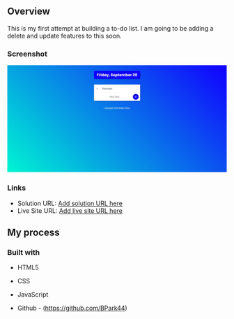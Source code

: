 ## Overview

This is my first attempt at building a to-do list. I am going to be adding a delete and update features to this soon.

### Screenshot

![](Images/screenshot.jpg)


### Links

- Solution URL: [Add solution URL here](https://your-solution-url.com)
- Live Site URL: [Add live site URL here](https://your-live-site-url.com)

## My process

### Built with

- HTML5
- CSS
- JavaScript



- Github - (https://github.com/BPark44)
